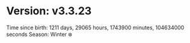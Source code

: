 # Version: v3.3.23
Time since birth: 1211 days, 29065 hours, 1743900 minutes, 104634000 seconds
Season: Winter ❄️
